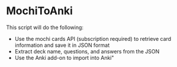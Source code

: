 # MochiToAnki
This script will do the following:
- Use the mochi cards API (subscription required) to retrieve card information and save it in JSON format
- Extract deck name, questions, and answers from the JSON
- Use the Anki add-on to import into Anki"
